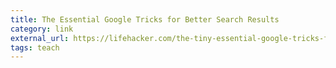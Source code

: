 ```yaml
---
title: The Essential Google Tricks for Better Search Results
category: link
external_url: https://lifehacker.com/the-tiny-essential-google-tricks-for-way-better-search-1826791031
tags: teach
---
```

